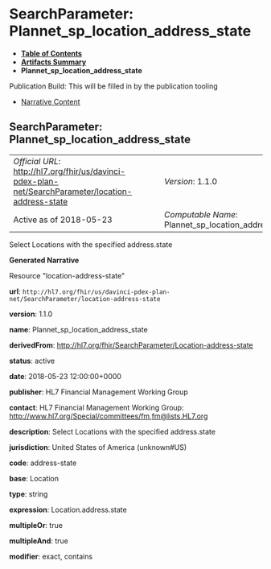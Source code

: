 # SearchParameter: Plannet\_sp\_location\_address\_state

* [**Table of Contents**](toc.html)
* [**Artifacts Summary**](artifacts.html)
* **Plannet\_sp\_location\_address\_state**

Publication Build: This will be filled in by the publication tooling

* [Narrative Content](#)

## SearchParameter: Plannet\_sp\_location\_address\_state

|  |  |  |  |  |
| --- | --- | --- | --- | --- |
| *Official URL*: http://hl7.org/fhir/us/davinci-pdex-plan-net/SearchParameter/location-address-state | | | | *Version*: 1.1.0 |
| Active as of 2018-05-23 | | | | *Computable Name*: Plannet\_sp\_location\_address\_state |

Select Locations with the specified address.state

**Generated Narrative**

Resource "location-address-state"

**url**: `http://hl7.org/fhir/us/davinci-pdex-plan-net/SearchParameter/location-address-state`

**version**: 1.1.0

**name**: Plannet\_sp\_location\_address\_state

**derivedFrom**: <http://hl7.org/fhir/SearchParameter/Location-address-state>

**status**: active

**date**: 2018-05-23 12:00:00+0000

**publisher**: HL7 Financial Management Working Group

**contact**: HL7 Financial Management Working Group: <http://www.hl7.org/Special/committees/fm>,[fm@lists.HL7.org](mailto:fm@lists.HL7.org)

**description**: Select Locations with the specified address.state

**jurisdiction**: United States of America  (unknown#US)

**code**: address-state

**base**: Location

**type**: string

**expression**: Location.address.state

**multipleOr**: true

**multipleAnd**: true

**modifier**: exact, contains